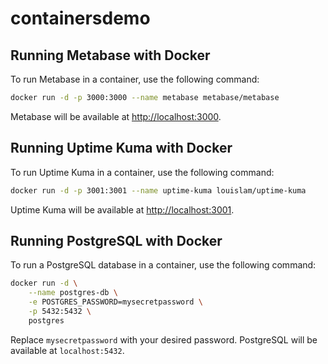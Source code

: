 # containersdemo

## Running Metabase with Docker

To run Metabase in a container, use the following command:

```bash
docker run -d -p 3000:3000 --name metabase metabase/metabase
```

Metabase will be available at [http://localhost:3000](http://localhost:3000).

## Running Uptime Kuma with Docker

To run Uptime Kuma in a container, use the following command:

```bash
docker run -d -p 3001:3001 --name uptime-kuma louislam/uptime-kuma
```

Uptime Kuma will be available at [http://localhost:3001](http://localhost:3001).


## Running PostgreSQL with Docker

To run a PostgreSQL database in a container, use the following command:

```bash
docker run -d \
    --name postgres-db \
    -e POSTGRES_PASSWORD=mysecretpassword \
    -p 5432:5432 \
    postgres
```

Replace `mysecretpassword` with your desired password. PostgreSQL will be available at `localhost:5432`.